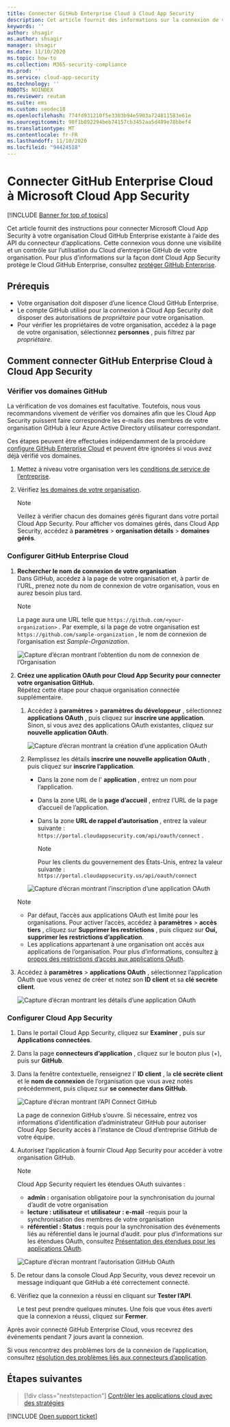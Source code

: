 ```yaml
---
title: Connecter GitHub Enterprise Cloud à Cloud App Security
description: Cet article fournit des informations sur la connexion de votre application Cloud GitHub Enterprise à Cloud App Security à l’aide du connecteur API pour la visibilité et le contrôle de l’utilisation.
keywords: ''
author: shsagir
ms.author: shsagir
manager: shsagir
ms.date: 11/10/2020
ms.topic: how-to
ms.collection: M365-security-compliance
ms.prod: ''
ms.service: cloud-app-security
ms.technology: ''
ROBOTS: NOINDEX
ms.reviewer: reutam
ms.suite: ems
ms.custom: seodec18
ms.openlocfilehash: 774fd931210f5e3303b94e5903a724811583e61e
ms.sourcegitcommit: 98f1b892294beb74157cb3452aa5d489e78bbef4
ms.translationtype: MT
ms.contentlocale: fr-FR
ms.lasthandoff: 11/10/2020
ms.locfileid: "94424518"
---
```

# <a name="connect-github-enterprise-cloud-to-microsoft-cloud-app-security"></a>Connecter GitHub Enterprise Cloud à Microsoft Cloud App Security

[!INCLUDE [Banner for top of topics](includes/banner.md)]

Cet article fournit des instructions pour connecter Microsoft Cloud App Security à votre organisation Cloud GitHub Enterprise existante à l’aide des API du connecteur d’applications. Cette connexion vous donne une visibilité et un contrôle sur l’utilisation du Cloud d’entreprise GitHub de votre organisation. Pour plus d’informations sur la façon dont Cloud App Security protège le Cloud GitHub Enterprise, consultez [protéger GitHub Enterprise](protect-github.md).

## <a name="prerequisites"></a>Prérequis

- Votre organisation doit disposer d’une licence Cloud GitHub Enterprise.
- Le compte GitHub utilisé pour la connexion à Cloud App Security doit disposer des autorisations de *propriétaire* pour votre organisation.
- Pour vérifier les propriétaires de votre organisation, accédez à la page de votre organisation, sélectionnez **personnes** , puis filtrez par *propriétaire*.

## <a name="how-to-connect-github-enterprise-cloud-to-cloud-app-security"></a>Comment connecter GitHub Enterprise Cloud à Cloud App Security

### <a name="verify-your-github-domains"></a>Vérifier vos domaines GitHub

La vérification de vos domaines est facultative. Toutefois, nous vous recommandons vivement de vérifier vos domaines afin que les Cloud App Security puissent faire correspondre les e-mails des membres de votre organisation GitHub à leur Azure Active Directory utilisateur correspondant.

Ces étapes peuvent être effectuées indépendamment de la procédure [configure GitHub Enterprise Cloud](#configure-github-enterprise-cloud) et peuvent être ignorées si vous avez déjà vérifié vos domaines.

1. Mettez à niveau votre organisation vers les [conditions de service de l’entreprise](https://help.github.com/en/github/setting-up-and-managing-organizations-and-teams/upgrading-to-the-corporate-terms-of-service).
1. Vérifiez [les domaines de votre organisation](https://help.github.com/en/github/setting-up-and-managing-organizations-and-teams/verifying-your-organizations-domain).

    > [!NOTE]
    > Veillez à vérifier chacun des domaines gérés figurant dans votre portail Cloud App Security. Pour afficher vos domaines gérés, dans Cloud App Security, accédez à **paramètres**  >  **organisation détails**  >  **domaines gérés**.

### <a name="configure-github-enterprise-cloud"></a>Configurer GitHub Enterprise Cloud

1. **Rechercher le nom de connexion de votre organisation**  
Dans GitHub, accédez à la page de votre organisation et, à partir de l’URL, prenez note du nom de connexion de votre organisation, vous en aurez besoin plus tard.

    > [!NOTE]
    > La page aura une URL telle que `https://github.com/<your-organization>` . Par exemple, si la page de votre organisation est `https://github.com/sample-organization` , le nom de connexion de l’organisation est *Sample-Organization*.

    ![Capture d’écran montrant l’obtention du nom de connexion de l’Organisation](media/connect-github-org-login-name.png)

1. **Créez une application OAuth pour Cloud App Security pour connecter votre organisation GitHub.**  
Répétez cette étape pour chaque organisation connectée supplémentaire.

    1. Accédez à **paramètres**  >  **paramètres du développeur** , sélectionnez **applications OAuth** , puis cliquez sur **inscrire une application**. Sinon, si vous avez des applications OAuth existantes, cliquez sur **nouvelle application OAuth**.

        ![Capture d’écran montrant la création d’une application OAuth](media/connect-github-create-oauth-app.png)

    1. Remplissez les détails **inscrire une nouvelle application OAuth** , puis cliquez sur **inscrire l’application**.
        - Dans la zone nom de l' **application** , entrez un nom pour l’application.
        - Dans la zone URL de la **page d’accueil** , entrez l’URL de la page d’accueil de l’application.
        - Dans la zone **URL de rappel d’autorisation** , entrez la valeur suivante : `https://portal.cloudappsecurity.com/api/oauth/connect` .

            > [!NOTE]
            > Pour les clients du gouvernement des États-Unis, entrez la valeur suivante : `https://portal.cloudappsecurity.us/api/oauth/connect`

        ![Capture d’écran montrant l’inscription d’une application OAuth](media/connect-github-register-oauth-app.png)

    > [!NOTE]
    >
    > - Par défaut, l’accès aux applications OAuth est limité pour les organisations. Pour activer l’accès, accédez à **paramètres**  >  **accès tiers** , cliquez sur **Supprimer les restrictions** , puis cliquez sur **Oui, supprimer les restrictions d’application**.
    > - Les applications appartenant à une organisation ont accès aux applications de l’organisation. Pour plus d’informations, consultez [à propos des restrictions d’accès aux applications OAuth](https://help.github.com/en/github/setting-up-and-managing-organizations-and-teams/about-oauth-app-access-restrictions).

1. Accédez à **paramètres**  >  **applications OAuth** , sélectionnez l’application OAuth que vous venez de créer et notez son **ID client** et sa **clé secrète client**.

    ![Capture d’écran montrant les détails d’une application OAuth](media/connect-github-oauth-app-details.png)

### <a name="configure-cloud-app-security"></a>Configurer Cloud App Security

1. Dans le portail Cloud App Security, cliquez sur **Examiner** , puis sur **Applications connectées**.

1. Dans la page **connecteurs d’application** , cliquez sur le bouton plus (+), puis sur **GitHub**.

1. Dans la fenêtre contextuelle, renseignez l' **ID client** , la **clé secrète client** et le **nom de connexion** de l’organisation que vous avez notés précédemment, puis cliquez sur **se connecter dans GitHub**.

    ![Capture d’écran montrant l’API Connect GitHub](media/connect-github-connect-app.png)

    La page de connexion GitHub s’ouvre. Si nécessaire, entrez vos informations d’identification d’administrateur GitHub pour autoriser Cloud App Security accès à l’instance de Cloud d’entreprise GitHub de votre équipe.

1. Autorisez l’application à fournir Cloud App Security pour accéder à votre organisation GitHub.

    > [!NOTE]
    > Cloud App Security requiert les étendues OAuth suivantes :
    >
    > - **admin :** organisation obligatoire pour la synchronisation du journal d’audit de votre organisation
    > - **lecture : utilisateur** et **utilisateur : e-mail** -requis pour la synchronisation des membres de votre organisation
    > - **référentiel : Status :** requis pour la synchronisation des événements liés au référentiel dans le journal d’audit. pour plus d’informations sur les étendues OAuth, consultez [Présentation des étendues pour les applications OAuth](https://developer.github.com/apps/building-oauth-apps/understanding-scopes-for-oauth-apps/).

    ![Capture d’écran montrant l’autorisation GitHub OAuth](media/connect-github-authorize-app.png)

1. De retour dans la console Cloud App Security, vous devez recevoir un message indiquant que GitHub a été correctement connecté.

1. Vérifiez que la connexion a réussi en cliquant sur **Tester l’API**.

    Le test peut prendre quelques minutes. Une fois que vous êtes averti que la connexion a réussi, cliquez sur **Fermer**.

Après avoir connecté GitHub Enterprise Cloud, vous recevrez des événements pendant 7 jours avant la connexion.

Si vous rencontrez des problèmes lors de la connexion de l’application, consultez [résolution des problèmes liés aux connecteurs d’application](troubleshooting-api-connectors-using-error-messages.md).

## <a name="next-steps"></a>Étapes suivantes

> [!div class="nextstepaction"]
> [Contrôler les applications cloud avec des stratégies](control-cloud-apps-with-policies.md)

[!INCLUDE [Open support ticket](includes/support.md)]
